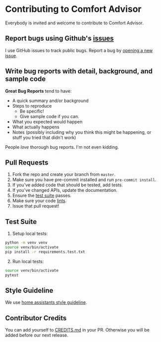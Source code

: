 # Contributing to Comfort Advisor

Everybody is invited and welcome to contribute to Comfort Advisor.

## Report bugs using Github's [issues](https://github.com/lymanepp/ha-comfort-advisor/issues)

I use GitHub issues to track public bugs. Report a bug by [opening a new issue](https://github.com/lymanepp/ha-comfort-advisor/issues/new/choose).

## Write bug reports with detail, background, and sample code

**Great Bug Reports** tend to have:

- A quick summary and/or background
- Steps to reproduce
  - Be specific!
  - Give sample code if you can.
- What you expected would happen
- What actually happens
- Notes (possibly including why you think this might be happening, or stuff you tried that didn't work)

People *love* thorough bug reports. I'm not even kidding.

## Pull Requests

1. Fork the repo and create your branch from `master`.
2. Make sure you have pre-commit installed and run `pre-commit install`.
3. If you've added code that should be tested, add tests.
4. If you've changed APIs, update the documentation.
5. Ensure the [test suite](#test-suite) passes.
6. Make sure your code [lints](#style-guideline).
7. Issue that pull request!

## Test Suite

1. Setup local tests:

```bash
python -m venv venv
source venv/bin/activate
pip install -r requirements.test.txt
```

2. Run local tests:

```bash
source venv/bin/activate
pytest
```

## Style Guideline

We use [home assistants style guideline](https://developers.home-assistant.io/docs/development_guidelines).

## Contributor Credits

You can add yourself to [CREDITS.md](CREDITS.md) in your PR. Otherwise you will be added before our next release.
